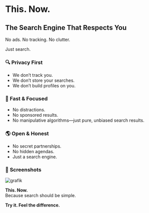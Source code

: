# This. Now.

## The Search Engine That Respects You  

No ads. No tracking. No clutter.  

Just search.  

### 🔍 **Privacy First**  
- We don’t track you.  
- We don’t store your searches.  
- We don’t build profiles on you.  

### 🚀 **Fast & Focused**  
- No distractions.  
- No sponsored results.  
- No manipulative algorithms—just pure, unbiased search results.  

### 🌎 **Open & Honest**  
- No secret partnerships.  
- No hidden agendas.  
- Just a search engine.  
### 📸 **Screenshots**
![grafik](https://github.com/user-attachments/assets/240c2cba-70d9-402c-838d-a08808b1785c)

**This. Now.**  
Because search should be simple.

**Try it. Feel the difference.**  
